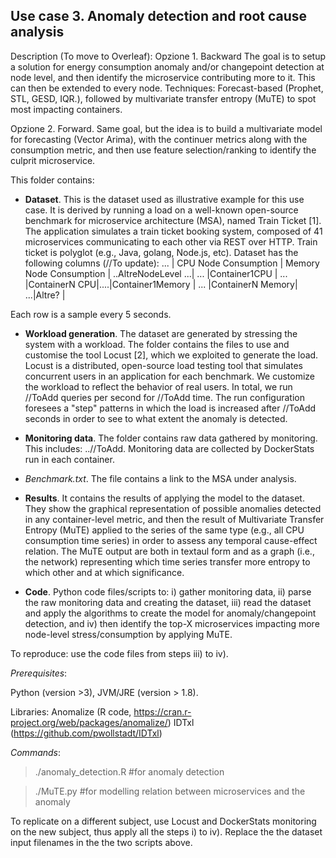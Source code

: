 ## Use case 3. Anomaly detection and root cause analysis 

Description (To move to Overleaf): 
Opzione 1. Backward
The goal is to setup a solution for energy consumption anomaly and/or changepoint detection at node level, and then identify the microservice contributing more to it. This can then be extended to every node. Techniques: Forecast-based (Prophet, STL, GESD, IQR.), followed by multivariate transfer entropy (MuTE) to spot most impacting containers. 

Opzione 2. Forward. 
Same goal, but the idea is to build a multivariate model for forecasting (Vector Arima), with the continuer metrics along with the consumption metric, and then use feature selection/ranking to identify the culprit microservice. 

This folder contains: 
- **Dataset**. This is the dataset used as illustrative example for this use case. It is derived by running a load on a well-known open-source benchmark for microservice  architecture (MSA), named Train Ticket [1].  The application simulates a train ticket booking system, composed of 41 microservices communicating to each other via REST over HTTP. Train ticket is  polyglot (e.g., Java, golang, Node.js, etc). 
Dataset has the following columns (//To update): 
 ... | CPU Node Consumption | Memory Node Consumption | ..AltreNodeLevel ...| ... |Container1CPU | ... |ContainerN CPU|....|Container1Memory | ... |ContainerN Memory| ...|Altre? |


Each row is a sample every 5 seconds. 

- **Workload generation**. The dataset are generated by stressing the system with a workload. The folder contains the files to use and customise the tool Locust [2], which we exploited to generate the load. Locust is a distributed, open-source load testing tool that simulates concurrent users in an application for each benchmark. We customize the workload to reflect the behavior of real users. In total, we run //ToAdd queries per second for //ToAdd time. The run configuration foresees a "step" patterns in which the load is increased after //ToAdd seconds in order to see to what extent the anomaly is detected. 

- **Monitoring data**. The folder contains raw data gathered by monitoring. This includes: ..//ToAdd. Monitoring data are collected by DockerStats run in each container. 

- *Benchmark.txt*. The file contains a link to the MSA under analysis.  
 
- **Results**. It contains the results of applying the model to the dataset. They show the graphical representation of possible anomalies detected in any container-level metric, and then the result of Multivariate Transfer Entropy (MuTE) applied to the series of the same type (e.g., all CPU consumption time series) in order to assess any temporal cause-effect relation. The MuTE output are both in textaul form and as a graph (i.e., the network) representing which time series transfer more entropy to which other and at which significance.  

- **Code**. Python code files/scripts to: i) gather monitoring data, ii) parse the raw monitoring data and creating the dataset, iii) read the dataset and apply the algorithms to create the model for anomaly/changepoint detection, and iv) then identify the top-X microservices impacting more node-level stress/consumption by applying MuTE. 

To reproduce:  use the code files from steps iii) to iv). 

*Prerequisites*: 

Python (version >3), JVM/JRE (version > 1.8). 

Libraries: Anomalize (R code, https://cran.r-project.org/web/packages/anomalize/)  IDTxl (https://github.com/pwollstadt/IDTxl)

*Commands*: 
> ./anomaly_detection.R   #for anomaly detection

> ./MuTE.py             	 #for modelling relation between microservices and the anomaly
 
To replicate on a different subject, use Locust and DockerStats monitoring on the new subject, thus apply all the steps i) to iv). Replace the the dataset input filenames in the the two scripts above. 




